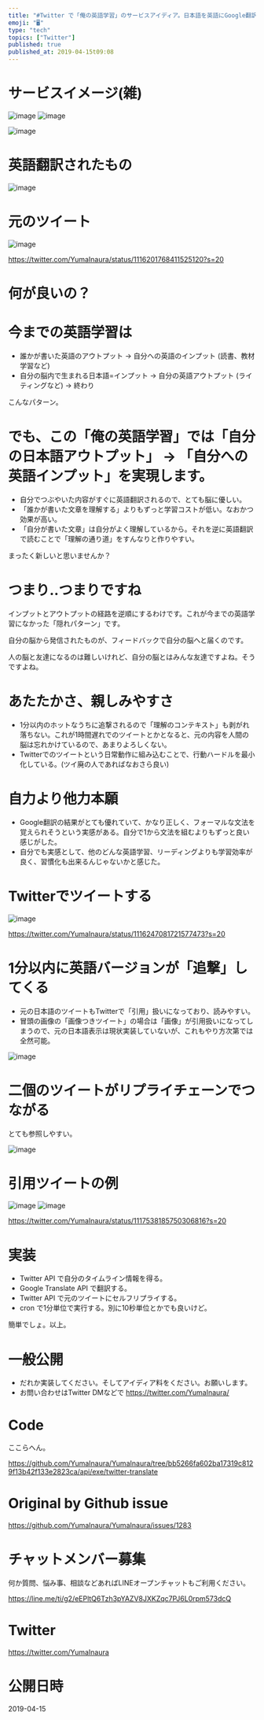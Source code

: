 ```yaml
---
title: "#Twitter で「俺の英語学習」のサービスアイディア。日本語を英語にGoogle翻訳して追撃！"
emoji: "🖥"
type: "tech"
topics: ["Twitter"]
published: true
published_at: 2019-04-15t09:08
---
```


# サービスイメージ(雑)

![image](https://user-images.githubusercontent.com/13635059/56100176-76ffaa80-5f50-11e9-8ec1-7722dc673179.png)
![image](https://user-images.githubusercontent.com/13635059/56100183-8979e400-5f50-11e9-99f5-85d9da489f8c.png)

![image](https://user-images.githubusercontent.com/13635059/56100129-4586df00-5f50-11e9-8787-9bf14d344478.png)


# 英語翻訳されたもの

![image](https://user-images.githubusercontent.com/13635059/56099921-63534480-5f4e-11e9-9be7-fd02847c964f.png)
# 元のツイート

![image](https://user-images.githubusercontent.com/13635059/56099915-5b93a000-5f4e-11e9-92f3-51141ef53e5c.png)

https://twitter.com/YumaInaura/status/1116201768411525120?s=20

# 何が良いの？

# 今までの英語学習は

- 誰かが書いた英語のアウトプット -> 自分への英語のインプット (読書、教材学習など)
- 自分の脳内で生まれる日本語=インプット -> 自分の英語アウトプット (ライティングなど) -> 終わり

こんなパターン。

# でも、この「俺の英語学習」では「自分の日本語アウトプット」 -> 「自分への英語インプット」を実現します。

- 自分でつぶやいた内容がすぐに英語翻訳されるので、とても脳に優しい。
- 「誰かが書いた文章を理解する」よりもずっと学習コストが低い。なおかつ効果が高い。
- 「自分が書いた文章」は自分がよく理解しているから。それを逆に英語翻訳で読むことで「理解の通り道」をすんなりと作りやすい。

まったく新しいと思いませんか？

# つまり‥つまりですね

インプットとアウトプットの経路を逆順にするわけです。これが今までの英語学習になかった「隠れパターン」です。

自分の脳から発信されたものが、フィードバックで自分の脳へと届くのです。

人の脳と友達になるのは難しいけれど、自分の脳とはみんな友達ですよね。そうですよね。

# あたたかさ、親しみやすさ

- 1分以内のホットなうちに追撃されるので「理解のコンテキスト」も剥がれ落ちない。これが1時間遅れでのツイートとかとなると、元の内容を人間の脳は忘れかけているので、あまりよろしくない。
- Twitterでのツイートという日常動作に組み込むことで、行動ハードルを最小化している。(ツイ廃の人であればなおさら良い)

# 自力より他力本願

- Google翻訳の結果がとても優れていて、かなり正しく、フォーマルな文法を覚えられそうという実感がある。自分で1から文法を組むよりもずっと良い感じがした。
- 自分でも実感として、他のどんな英語学習、リーディングよりも学習効率が良く、習慣化も出来るんじゃないかと感じた。


# Twitterでツイートする

![image](https://user-images.githubusercontent.com/13635059/56099892-26874d80-5f4e-11e9-9fe6-b1dbe73182f3.png)

https://twitter.com/YumaInaura/status/1116247081721577473?s=20

# 1分以内に英語バージョンが「追撃」してくる

- 元の日本語のツイートもTwitterで「引用」扱いになっており、読みやすい。
- 冒頭の画像の「画像つきツイート」の場合は「画像」が引用扱いになってしまうので、元の日本語表示は現状実装していないが、これもやり方次第では全然可能。

![image](https://user-images.githubusercontent.com/13635059/56099872-f8097280-5f4d-11e9-9339-0bf9c7bd4e44.png)

# 二個のツイートがリプライチェーンでつながる

とても参照しやすい。

![image](https://user-images.githubusercontent.com/13635059/56099879-09527f00-5f4e-11e9-8aaf-60d38703d44b.png)

# 引用ツイートの例

![image](https://user-images.githubusercontent.com/13635059/56099945-76feab00-5f4e-11e9-8cfc-1c3d64dd4a91.png)
![image](https://user-images.githubusercontent.com/13635059/56099946-782fd800-5f4e-11e9-93ac-5de3d845e213.png)

https://twitter.com/YumaInaura/status/1117538185750306816?s=20

# 実装

- Twitter API で自分のタイムライン情報を得る。
- Google Translate API で翻訳する。
- Twitter API で元のツイートにセルフリプライする。
- cron で1分単位で実行する。別に10秒単位とかでも良いけど。

簡単でしょ。以上。

# 一般公開

- だれか実装してください。そしてアイディア料をください。お願いします。
- お問い合わせはTwitter DMなどで https://twitter.com/YumaInaura/

# Code

ここらへん。

https://github.com/YumaInaura/YumaInaura/tree/bb5266fa602ba17319c8129f13b42f133e2823ca/api/exe/twitter-translate


# Original by Github issue

https://github.com/YumaInaura/YumaInaura/issues/1283








<!-- Update From Qiita API -->

# チャットメンバー募集


何か質問、悩み事、相談などあればLINEオープンチャットもご利用ください。

https://line.me/ti/g2/eEPltQ6Tzh3pYAZV8JXKZqc7PJ6L0rpm573dcQ





# Twitter


https://twitter.com/YumaInaura


<!-- Update From Qiita API -->



# 公開日時

2019-04-15
